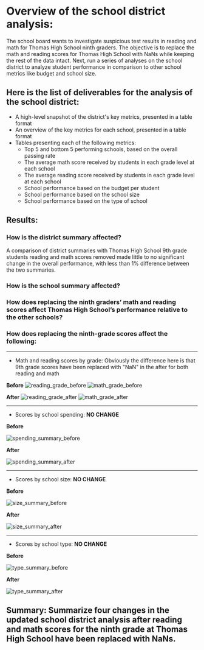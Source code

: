 # Overview of the school district analysis:
The school board wants to investigate suspicious test results in reading and math for Thomas High School ninth graders. The objective is to replace the math and reading scores for Thomas High School with NaNs while keeping the rest of the data intact. Next, run a series of analyses on the school district to analyze student performance in comparison to other school metrics like budget and school size.

## Here is the list of deliverables for the analysis of the school district: 

* A high-level snapshot of the district's key metrics, presented in a table format
* An overview of the key metrics for each school, presented in a table format
* Tables presenting each of the following metrics:
  * Top 5 and bottom 5 performing schools, based on the overall passing rate
  * The average math score received by students in each grade level at each school
  * The average reading score received by students in each grade level at each school
  * School performance based on the budget per student
  * School performance based on the school size 
  * School performance based on the type of school

## Results:

### How is the district summary affected?
A comparison of district summaries with Thomas High School 9th grade students reading and math scores removed made little to no significant change in the overall performance, with less than 1% difference between the two summaries.
  
### How is the school summary affected?

### How does replacing the ninth graders’ math and reading scores affect Thomas High School’s performance relative to the other schools?
### How does replacing the ninth-grade scores affect the following:
----------------------------------------------------------------------------------------------------------------------------------------------
* Math and reading scores by grade: 
  Obviously the difference here is that 9th grade scores have been replaced with "NaN" in the after for both reading and math

**Before**
![reading_grade_before](https://github.com/cortesh/School_District_Analysis/blob/main/Resources/reading_grade_before.PNG)
![math_grade_before](https://github.com/cortesh/School_District_Analysis/blob/main/Resources/math_grade_before.PNG)


**After**
![reading_grade_after](https://github.com/cortesh/School_District_Analysis/blob/main/Resources/reading_grade_after.PNG)
![math_grade_after](https://github.com/cortesh/School_District_Analysis/blob/main/Resources/math_grade_after.PNG)


----------------------------------------------------------------------------------------------------------------------------------------------
* Scores by school spending: **NO CHANGE**

**Before**

![spending_summary_before](https://github.com/cortesh/School_District_Analysis/blob/main/Resources/spending_summary_before.PNG)

**After**

![spending_summary_after](https://github.com/cortesh/School_District_Analysis/blob/main/Resources/spending_summary_after.PNG)

----------------------------------------------------------------------------------------------------------------------------------------------
* Scores by school size: **NO CHANGE**

**Before**

![size_summary_before](https://github.com/cortesh/School_District_Analysis/blob/main/Resources/size_summary_before.PNG)

**After**

![size_summary_after](https://github.com/cortesh/School_District_Analysis/blob/main/Resources/size_summary_after.PNG)

----------------------------------------------------------------------------------------------------------------------------------------------
* Scores by school type: **NO CHANGE**

**Before**

![type_summary_before](https://github.com/cortesh/School_District_Analysis/blob/main/Resources/type_summary_before.PNG)

**After**

![type_summary_after](https://github.com/cortesh/School_District_Analysis/blob/main/Resources/type_summary_after.PNG)


## Summary: Summarize four changes in the updated school district analysis after reading and math scores for the ninth grade at Thomas High School have been replaced with NaNs. 
